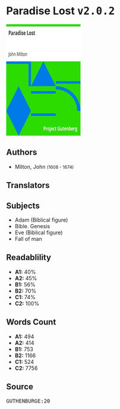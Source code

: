 # Paradise Lost <kbd>v2.0.2</kbd>

![](./cover.medium.jpg "")

## Authors


 - Milton, John <small>(1608 - 1674)</small>

## Translators



## Subjects


 - Adam (Biblical figure)
 - Bible. Genesis
 - Eve (Biblical figure)
 - Fall of man

## Readablility


 - **A1:** 40%
 - **A2:** 45%
 - **B1:** 56%
 - **B2:** 70%
 - **C1:** 74%
 - **C2:** 100%

## Words Count


 - **A1:** 494
 - **A2:** 414
 - **B1:** 753
 - **B2:** 1166
 - **C1:** 524
 - **C2:** 7756

## Source


<kbd>GUTHENBURGE:20</kbd>
